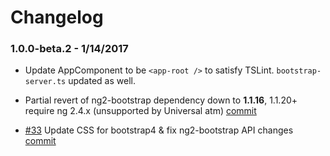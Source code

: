 # Changelog

### 1.0.0-beta.2 - 1/14/2017

- Update AppComponent to be `<app-root />` to satisfy TSLint. `bootstrap-server.ts` updated as well.

- Partial revert of ng2-bootstrap dependency down to **1.1.16**, 1.1.20+ require ng 2.4.x (unsupported by Universal atm) [commit](https://github.com/MarkPieszak/aspnetcore-angular2-universal/commit/524df2df00113d0ee2953b44ae40167112192f89)

- [#33](https://github.com/MarkPieszak/aspnetcore-angular2-universal/issues/33) Update CSS for bootstrap4 & fix ng2-bootstrap API changes  [commit](https://github.com/MarkPieszak/aspnetcore-angular2-universal/commit/d0c0e7d98b9ac043be9880ba2656ddf0f0f2222d)

